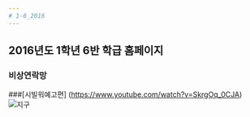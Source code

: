 ```yaml
---
# 1-6_2016
---
```

## 2016년도 1학년 6반 학급 홈페이지  
### 비상연락망

###[시빌워예고편] (https://www.youtube.com/watch?v=SkrgOq_0CJA)
![지구](https://github.com/yeseul91/1-6_2016/blob/gh-pages/images/earth.jpg)
